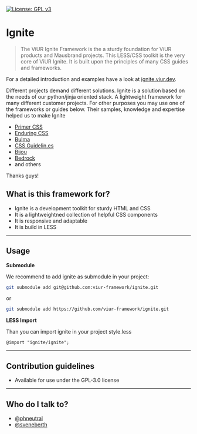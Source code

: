 [![License: GPL v3](https://img.shields.io/badge/License-GPL%20v3-blue.svg)](https://raw.githubusercontent.com/viur-ignite/ignite/master/LICENSE)

# Ignite
>The ViUR Ignite Framework is the a sturdy foundation for ViUR products and Mausbrand projects.
This LESS/CSS toolkit is the very core of ViUR Ignite. It is built upon the principles of many CSS guides and frameworks.

For a detailed introduction and examples have a look at [ignite.viur.dev](https://ignite.viur.dev).

Different projects demand different solutions.
Ignite is a solution based on the needs of our python/jinja oriented stack.
A lightweight framework for many different customer projects.
For other purposes you may use one of the frameworks or guides below.
Their samples, knowledge and expertise helped us to make Ignite

* [Primer CSS](http://primercss.io)
* [Enduring CSS](https://benfrain.com/enduring-css-writing-style-sheets-rapidly-changing-long-lived-projects/)
* [Bulma](http://bulma.io)
* [CSS Guidelin.es](http://cssguidelin.es)
* [Bijou](http://andhart.github.io/bijou)
* [Bedrock](https://github.com/jscarmona/bedrock)
* and others

Thanks guys!

## What is this framework for?
* Ignite is a development toolkit for sturdy HTML and CSS
* It is a lightweightned collection of helpful CSS components
* It is responsive and adaptable
* It is build in LESS

---

## Usage

**Submodule**

We recommend to add ignite as submodule in your project:
```bash
git submodule add git@github.com:viur-framework/ignite.git
```
or
```bash
git submodule add https://github.com/viur-framework/ignite.git
```

**LESS Import**

Than you can import ignite in your project style.less
```less
@import "ignite/ignite";
```

---

## Contribution guidelines
* Available for use under the GPL-3.0 license

---

## Who do I talk to?
* [@phneutral](https://github.com/phneutral)
* [@sveneberth](https://github.com/sveneberth)
